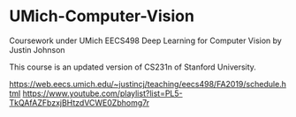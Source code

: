 # UMich-Computer-Vision
Coursework under UMich EECS498 Deep Learning for Computer Vision by Justin Johnson

This course is an updated version of CS231n of Stanford University.

https://web.eecs.umich.edu/~justincj/teaching/eecs498/FA2019/schedule.html
https://www.youtube.com/playlist?list=PL5-TkQAfAZFbzxjBHtzdVCWE0Zbhomg7r
